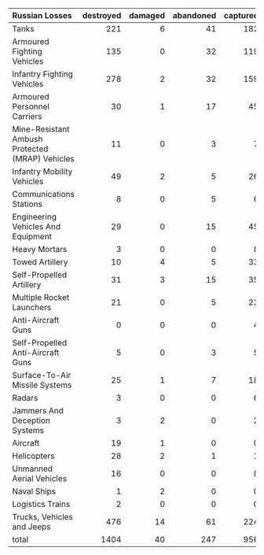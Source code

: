 | Russian Losses                                   |   destroyed |   damaged |   abandoned |   captured |   total |
|:-------------------------------------------------|------------:|----------:|------------:|-----------:|--------:|
| Tanks                                            |         221 |         6 |          41 |        182 |     450 |
| Armoured Fighting Vehicles                       |         135 |         0 |          32 |        119 |     286 |
| Infantry Fighting Vehicles                       |         278 |         2 |          32 |        159 |     471 |
| Armoured Personnel Carriers                      |          30 |         1 |          17 |         45 |      93 |
| Mine-Resistant Ambush Protected  (MRAP) Vehicles |          11 |         0 |           3 |          7 |      21 |
| Infantry Mobility Vehicles                       |          49 |         2 |           5 |         26 |      82 |
| Communications Stations                          |           8 |         0 |           5 |          6 |      19 |
| Engineering Vehicles And Equipment               |          29 |         0 |          15 |         45 |      89 |
| Heavy Mortars                                    |           3 |         0 |           0 |          8 |      11 |
| Towed Artillery                                  |          10 |         4 |           5 |         33 |      52 |
| Self-Propelled Artillery                         |          31 |         3 |          15 |         35 |      84 |
| Multiple Rocket Launchers                        |          21 |         0 |           5 |         23 |      49 |
| Anti-Aircraft Guns                               |           0 |         0 |           0 |          4 |       4 |
| Self-Propelled Anti-Aircraft Guns                |           5 |         0 |           3 |          5 |      13 |
| Surface-To-Air Missile Systems                   |          25 |         1 |           7 |         18 |      51 |
| Radars                                           |           3 |         0 |           0 |          6 |       9 |
| Jammers And Deception Systems                    |           3 |         2 |           0 |          2 |       7 |
| Aircraft                                         |          19 |         1 |           0 |          0 |      20 |
| Helicopters                                      |          28 |         2 |           1 |          1 |      32 |
| Unmanned Aerial Vehicles                         |          16 |         0 |           0 |          8 |      24 |
| Naval Ships                                      |           1 |         2 |           0 |          0 |       3 |
| Logistics Trains                                 |           2 |         0 |           0 |          0 |       2 |
| Trucks, Vehicles and Jeeps                       |         476 |        14 |          61 |        224 |     775 |
| total                                            |        1404 |        40 |         247 |        956 |    2647 |